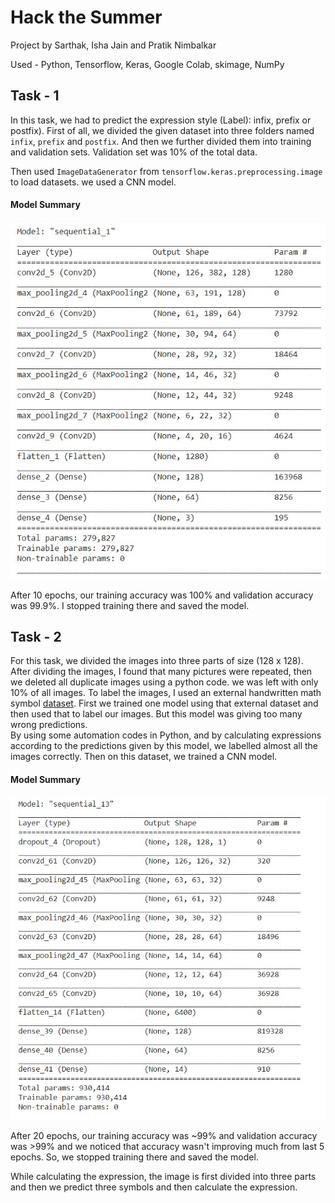 
# Hack the Summer
Project by Sarthak, Isha Jain and Pratik Nimbalkar

Used - Python, Tensorflow, Keras, Google Colab, skimage, NumPy

## Task - 1

In this task, we had to predict the expression style (Label): infix, prefix or postfix). First of all, we divided the given dataset into three folders named `infix`, `prefix` and `postfix`. And then we further divided them into training and validation sets. Validation set was 10% of the total data.

Then used `ImageDataGenerator` from `tensorflow.keras.preprocessing.image` to load datasets. we used a CNN model.
#### Model Summary
![Summary1](summary-pics/summary-1.jpeg)

After 10 epochs, our training accuracy was 100% and validation accuracy was 99.9%.
I stopped training there and saved the model.


## Task - 2

For this task, we divided the images into three parts of size (128 x 128). After dividing the images,
I found that many pictures were repeated, then we deleted all duplicate images using a python code. we was left with only 10% of all images. To label the images,
I used an external handwritten math symbol [dataset](https://www.kaggle.com/clarencezhao/handwritten-math-symbol-dataset).
First we trained one model using that external dataset and then used that to label our images. But this model was giving too many wrong predictions.  
By using some automation codes in Python, and by calculating expressions according to the predictions given by this model, we labelled almost all the images correctly.
Then on this dataset, we trained a CNN model. 
#### Model Summary
![Summary1](summary-pics/summary-2.jpeg)

After 20 epochs, our training accuracy was ~99% and validation accuracy was >99% and we noticed that accuracy wasn't improving much from last 5 epochs. 
So, we stopped training there and saved the model.

While calculating the expression, the image is first divided into three parts and then we predict three symbols and then calculate the expression.
